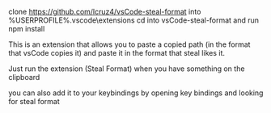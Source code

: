 clone https://github.com/lcruz4/vsCode-steal-format into %USERPROFILE%\.vscode\extensions
cd into vsCode-steal-format
and run npm install

This is an extension that allows you to paste a copied path (in the format that vsCode copies it) and paste it in the format that steal likes it.

Just run the extension (Steal Format) when you have something on the clipboard

you can also add it to your keybindings by opening key bindings and looking for steal format
